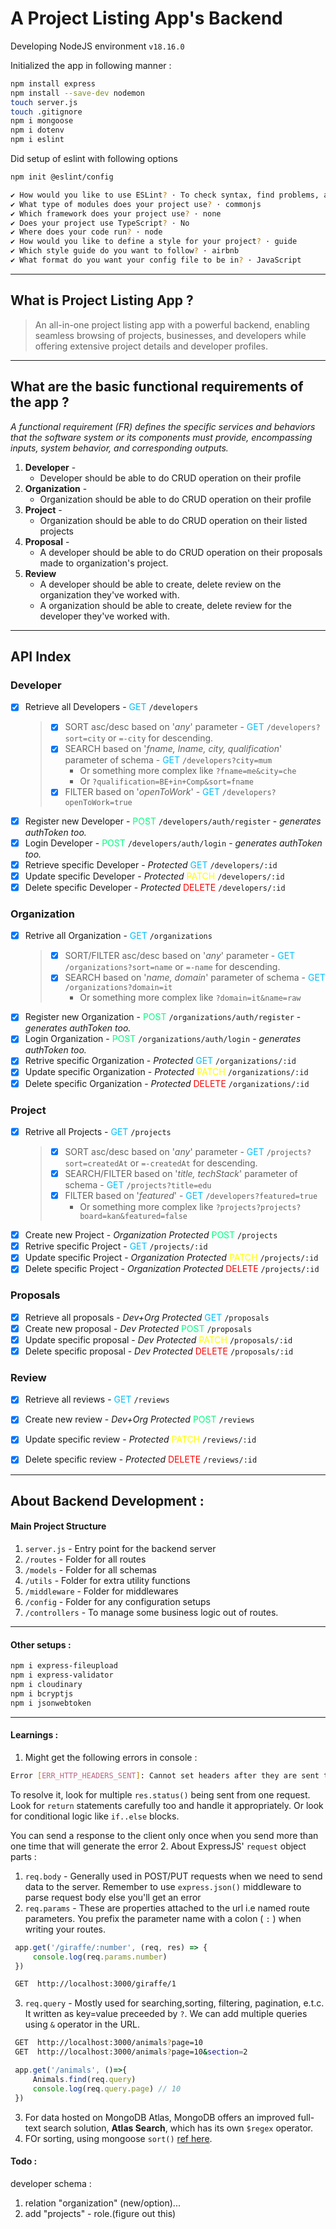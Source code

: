 # A Project Listing App's Backend

Developing NodeJS environment `v18.16.0`

Initialized the app in following manner : 

```bash
npm install express
npm install --save-dev nodemon
touch server.js
touch .gitignore
npm i mongoose
npm i dotenv
npm i eslint 
```

Did setup of eslint with following options 
```bash
npm init @eslint/config
```

```bash
✔ How would you like to use ESLint? · To check syntax, find problems, and enforce code style
✔ What type of modules does your project use? · commonjs
✔ Which framework does your project use? · none
✔ Does your project use TypeScript? · No 
✔ Where does your code run? · node
✔ How would you like to define a style for your project? · guide
✔ Which style guide do you want to follow? · airbnb
✔ What format do you want your config file to be in? · JavaScript
```

---
## What is Project Listing App ?

> An all-in-one project listing app with a powerful backend, enabling seamless browsing of projects, businesses, and developers while offering extensive project details and developer profiles.
---

## What are the basic functional requirements of the app ? 

*A functional requirement (FR) defines the specific services and behaviors that the software system or its components must provide, encompassing inputs, system behavior, and corresponding outputs.*

1. **Developer** - 
   - Developer should be able to do CRUD operation on their profile
2. **Organization** -
   - Organization should be able to do CRUD operation on their profile
3. **Project** - 
   - Organization should be able to do CRUD operation on their listed projects
4. **Proposal** - 
   - A developer should be able to do CRUD operation on their proposals made to organization's project.
5. **Review**
   - A developer should be able to create, delete review on the organization they've worked with.
   - A organization should be able to create, delete review for the developer they've worked with.

---

## API Index 

### Developer

- [x] Retrieve all Developers - <span style="color:deepskyblue">GET</span> `/developers`
  >  - [x] SORT asc/desc based on '*any*' parameter  - <span style="color:deepskyblue">GET</span> `/developers?sort=city` or `=-city` for descending.
  >  - [x] SEARCH based on '*fname, lname, city, qualification*' parameter of schema - <span style="color:deepskyblue">GET</span> `/developers?city=mum` 
  >    - Or something more complex like `?fname=me&city=che`
  >    - Or `?qualification=BE+in+Comp&sort=fname`
  >  - [x] FILTER based on '*openToWork*' - <span style="color:deepskyblue">GET</span> `/developers?openToWork=true`
- [x] Register new Developer - <span style="color:springgreen">POST</span> `/developers/auth/register` - *generates authToken too.*
- [x] Login Developer - <span style="color:springgreen">POST</span> `/developers/auth/login` - *generates authToken too.*
- [x] Retrieve specific Developer - *Protected* <span style="color:deepskyblue">GET</span> `/developers/:id`
- [x] Update specific Developer - *Protected* <span style="color:yellow">PATCH</span> `/developers/:id`
- [x] Delete specific Developer - *Protected* <span style="color:red">DELETE</span> `/developers/:id`

### Organization

- [x] Retrive all Organization - <span style="color:deepskyblue">GET</span> `/organizations`
  >  - [x] SORT/FILTER asc/desc based on '*any*' parameter  - <span style="color:deepskyblue">GET</span> `/organizations?sort=name` or `=-name` for descending.
  >  - [x] SEARCH based on '*name, domain*' parameter of schema - <span style="color:deepskyblue">GET</span> `/organizations?domain=it` 
  >    - Or something more complex like `?domain=it&name=raw`
- [x] Register new Organization - <span style="color:springgreen">POST</span> `/organizations/auth/register` - *generates authToken too.*
- [x] Login Organization - <span style="color:springgreen">POST</span> `/organizations/auth/login` - *generates authToken too.*
- [x] Retrive specific Organization - *Protected* <span style="color:deepskyblue">GET</span> `/organizations/:id`
- [x] Update specific Organization - *Protected* <span style="color:yellow">PATCH</span> `/organizations/:id`
- [x] Delete specific Organization - *Protected* <span style="color:red">DELETE</span> `/organizations/:id`

### Project

- [x] Retrive all Projects - <span style="color:deepskyblue">GET</span> `/projects`
  >  - [x] SORT asc/desc based on '*any*' parameter  - <span style="color:deepskyblue">GET</span> `/projects?sort=createdAt` or `=-createdAt` for descending.
  >  - [x] SEARCH/FILTER based on '*title, techStack*' parameter of schema - <span style="color:deepskyblue">GET</span> `/projects?title=edu` 
  >  - [x] FILTER based on '*featured*' - <span style="color:deepskyblue">GET</span> `/developers?featured=true`
  >    - Or something more complex like `?projects?projects?board=kan&featured=false`
- [x] Create new Project - *Organization Protected* <span style="color:springgreen">POST</span> `/projects`
- [x] Retrive specific Project - <span style="color:deepskyblue">GET</span> `/projects/:id`
- [x] Update specific Project - *Organization Protected* <span style="color:yellow">PATCH</span> `/projects/:id`
- [x] Delete specific Project - *Organization Protected* <span style="color:red">DELETE</span> `/projects/:id`

### Proposals

- [x] Retrieve all proposals - *Dev+Org Protected* <span style="color:deepskyblue">GET</span> `/proposals`
- [x] Create new proposal - *Dev Protected* <span style="color:springgreen">POST</span> `/proposals`
- [x] Update specific proposal - *Dev Protected* <span style="color:yellow">PATCH</span> `/proposals/:id`
- [x] Delete specific proposal - *Dev Protected* <span style="color:red">DELETE</span> `/proposals/:id`

### Review

- [x] Retrieve all reviews - <span style="color:deepskyblue">GET</span> `/reviews`
- [x] Create new review - *Dev+Org Protected* <span style="color:springgreen">POST</span> `/reviews`
- [x] Update specific review - *Protected* <span style="color:yellow">PATCH</span> `/reviews/:id`
- [x] Delete specific review - *Protected* <span style="color:red">DELETE</span> `/reviews/:id`


---

## About Backend Development :

#### Main Project Structure 

1. `server.js` - Entry point for the backend server
2. `/routes` - Folder for all routes
3. `/models` - Folder for all schemas 
4. `/utils` - Folder for extra utility functions
5. `/middleware` - Folder for middlewares
6. `/config` - Folder for any configuration setups
7. `/controllers` - To manage some business logic out of routes.
---

#### Other setups :

```bash
npm i express-fileupload
npm i express-validator
npm i cloudinary
npm i bcryptjs 
npm i jsonwebtoken
```

---

#### Learnings :

1. Might get the following errors in console : 
```bash
Error [ERR_HTTP_HEADERS_SENT]: Cannot set headers after they are sent to the client
```
To resolve it, look for multiple `res.status()` being sent from one request. Look for `return` statements carefully too and handle it appropriately. Or look for conditional logic like `if..else` blocks.

You can send a response to the client only once when you send more than one time that will generate the error
2. About ExpressJS' `request` object parts : 
   1. `req.body` - Generally used in POST/PUT requests when we need to send data to the server. Remember to use `express.json()` middleware to parse request body else you'll get an error
   2. `req.params` - These are properties attached to the url i.e named route parameters. You prefix the parameter name with a colon ( `:` ) when writing your routes.
   ```javascript
    app.get('/giraffe/:number', (req, res) => {
        console.log(req.params.number)
    })

   ```
   ```bash
    GET  http://localhost:3000/giraffe/1
   ```
   3. `req.query` - Mostly used for searching,sorting, filtering, pagination, e.t.c. It written as key=value preceeded by `?`. We can add multiple queries using `&` operator in the URL.
   ```bash
    GET  http://localhost:3000/animals?page=10
    GET  http://localhost:3000/animals?page=10&section=2
   ```
   ```javascript
    app.get('/animals', ()=>{
        Animals.find(req.query)
        console.log(req.query.page) // 10
    })
   ```
3. For data hosted on MongoDB Atlas, MongoDB offers an improved full-text search solution,  **Atlas Search**, which has its own `$regex` operator.
4. FOr sorting, using mongoose `sort()` [ref here](https://mongoosejs.com/docs/api/query.html#Query.prototype.sort()). 

#### Todo :

developer schema :
1. relation "organization" (new/option)...
2. add "projects" - role.(figure out this)


